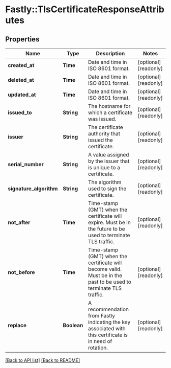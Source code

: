 # Fastly::TlsCertificateResponseAttributes

## Properties

| Name | Type | Description | Notes |
| ---- | ---- | ----------- | ----- |
| **created_at** | **Time** | Date and time in ISO 8601 format. | [optional][readonly] |
| **deleted_at** | **Time** | Date and time in ISO 8601 format. | [optional][readonly] |
| **updated_at** | **Time** | Date and time in ISO 8601 format. | [optional][readonly] |
| **issued_to** | **String** | The hostname for which a certificate was issued. | [optional][readonly] |
| **issuer** | **String** | The certificate authority that issued the certificate. | [optional][readonly] |
| **serial_number** | **String** | A value assigned by the issuer that is unique to a certificate. | [optional][readonly] |
| **signature_algorithm** | **String** | The algorithm used to sign the certificate. | [optional][readonly] |
| **not_after** | **Time** | Time-stamp (GMT) when the certificate will expire. Must be in the future to be used to terminate TLS traffic. | [optional][readonly] |
| **not_before** | **Time** | Time-stamp (GMT) when the certificate will become valid. Must be in the past to be used to terminate TLS traffic. | [optional][readonly] |
| **replace** | **Boolean** | A recommendation from Fastly indicating the key associated with this certificate is in need of rotation. | [optional][readonly] |

[[Back to API list]](../../README.md#endpoints) [[Back to README]](../../README.md)

